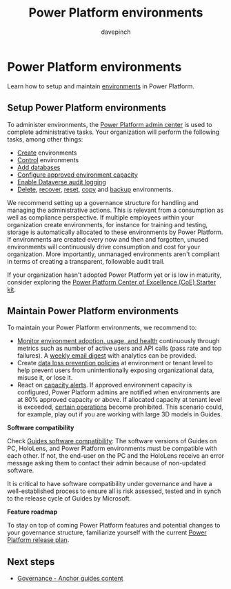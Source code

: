 ﻿---
title: Power Platform environments
description: Learn how to setup and maintain Power Platform environments to use with Dynamics 365 Guides
ms.date: 03/13/2023
ms.topic: conceptual
author: davepinch
ms.author: davepinch
ms-reviewer: m-hartmann
ms.custom: bap-template
---

# Power Platform environments

Learn how to setup and maintain [environments](/power-platform/admin/environments-overview) in Power Platform.

## Setup Power Platform environments

To administer environments, the [Power Platform admin center](https://aka.ms/ppac) is used to complete administrative tasks. Your organization will perform the following tasks, among other things:

- [Create](/power-platform/admin/create-environment) environments
- [Control](/power-platform/admin/control-environment-creation) environments
- [Add databases](/power-platform/admin/create-database)
- [Configure approved environment capacity](/power-platform/guidance/coe/capacity-alerting)
- [Enable Dataverse audit logging](/power-platform/guidance/adoption/cds-usage#dataverse-audit-logging)
- [Delete](/power-platform/admin/delete-environment), [recover](/power-platform/admin/recover-environment), [reset](/power-platform/admin/reset-environment), [copy](/power-platform/admin/copy-environment) and [backup](/power-platform/admin/backup-restore-environments) environments.

We recommend setting up a governance structure for handling and managing the administrative actions. This is relevant from a consumption as well as compliance perspective. If multiple employees within your organization create environments, for instance for training and testing, storage is automatically allocated to these environments by Power Platform. If environments are created every now and then and forgotten, unused environments will continuously drive consumption and cost for your organization. More importantly, unmanaged environments aren't compliant in terms of creating a transparent, followable audit trail.

If your organization hasn't adopted Power Platform yet or is low in maturity, consider exploring the [Power Platform Center of Excellence (CoE) Starter kit](/power-platform/guidance/coe/starter-kit).

## Maintain Power Platform environments

To maintain your Power Platform environments, we recommend to:

- [Monitor environment adoption, usage, and health](/power-platform/guidance/adoption/cds-usage) continuously through metrics such as number of active users and API calls (pass rate and top failures). A [weekly email digest](/power-platform/admin/managed-environment-usage-insights) with analytics can be provided.
- Create [data loss prevention policies](/power-platform/admin/wp-data-loss-prevention) at environment or tenant level to help prevent users from unintentionally exposing organizational data, misuse it, or lose it.
- React on [capacity alerts](/power-platform/guidance/coe/capacity-alerting#receive-capacity-alerts). If approved environment capacity is configured, Power Platform admins are notified when environments are at 80% approved capacity or above. If allocated capacity at tenant level is exceeded, [certain operations](/power-platform/admin/capacity-storage#changes-for-exceeding-storage-capacity-entitlements) become prohibited. This scenario could, for example, play out if you are working with large 3D models in Guides.

**Software compatibility**

Check [Guides software compatibility](../admin-apps-solution-compatibility.md): The software versions of Guides on PC, HoloLens, and Power Platform environments must be compatible with each other. If not, the end-user on the PC and the HoloLens receive an error message asking them to contact their admin because of non-updated software.

It is critical to have software compatibility under governance and have a well-established process to ensure all is risk assessed, tested and in synch to the release cycle of Guides by Microsoft.

**Feature roadmap**

To stay on top of coming Power Platform features and potential changes to your governance structure, familiarize yourself with the current [Power Platform release plan](/dynamics365/release-plans/).

## Next steps

- [Governance - Anchor guides content](anchor-guides-content-through-qr-codes-and-embed-deep-links.md)
